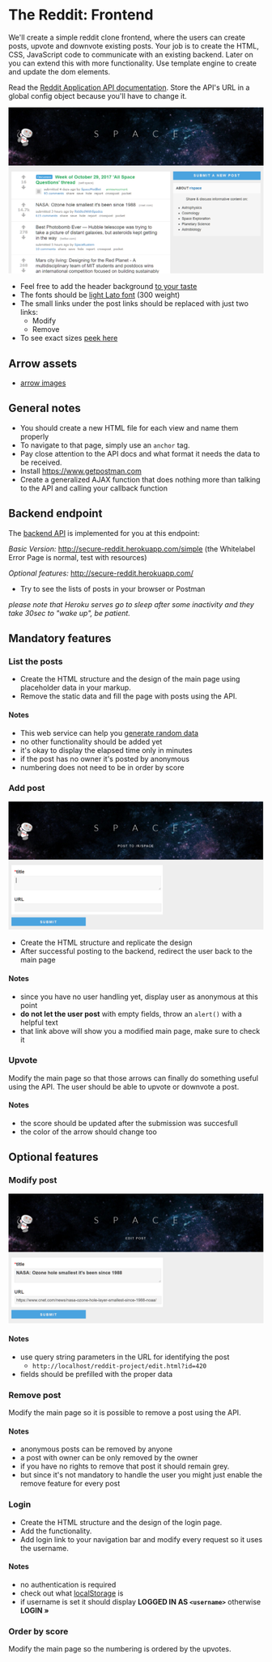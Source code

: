 # The Reddit: Frontend

We'll create a simple reddit clone frontend, where the users can create posts,
upvote and downvote existing posts. Your job is to create the HTML, CSS,
JavaScript code to communicate with an existing backend. Later on you can extend
this with more functionality. Use template engine to create and update the dom
elements.

Read the [Reddit Application API documentation](../apispec.md). Store the API's
URL in a global config object because you'll have to change it.

![the final version](assets/views/reddit-front.PNG)

- Feel free to add the header background
  [to your taste](https://www.google.hu/search?tbm=isch&q=space+background)
- The fonts should be
  [light Lato font](https://fonts.google.com/specimen/Lato?selection.family=Lato:300)
  (300 weight)
- The small links under the post links should be replaced with just two links:
  - Modify
  - Remove
- To see exact sizes [peek here](https://www.reddit.com/r/space/)

## Arrow assets

- [arrow images](assets/arrows)

## General notes

- You should create a new HTML file for each view and name them properly
- To navigate to that page, simply use an `anchor` tag.
- Pay close attention to the API docs and what format it needs the data to be
  received.
- Install <https://www.getpostman.com>
- Create a generalized AJAX function that does nothing more than talking to the
  API and calling your callback function

## Backend endpoint

The [backend API](../apispec.md) is implemented for you at this endpoint:

*Basic Version:* <http://secure-reddit.herokuapp.com/simple> (the Whitelabel
Error Page is normal, test with resources)

*Optional features:* <http://secure-reddit.herokuapp.com/>

- Try to see the lists of posts in your browser or Postman

*please note that Heroku serves go to sleep after some inactivity and they take
30sec to "wake up", be patient.*

## Mandatory features

### List the posts

- Create the HTML structure and the design of the main page using placeholder
  data in your markup.
- Remove the static data and fill the page with posts using the API.

#### Notes

- This web service can help you [generate random data](http://mockaroo.com/)
- no other functionality should be added yet
- it's okay to display the elapsed time only in minutes
- if the post has no owner it's posted by anonymous
- numbering does not need to be in order by score

### Add post

![add post](assets/views/reddit-front-submit.PNG)

- Create the HTML structure and replicate the design
- After successful posting to the backend, redirect the user back to the main
  page

#### Notes

- since you have no user handling yet, display user as anonymous at this point
- **do not let the user post** with empty fields, throw an `alert()` with a
  helpful text
- that link above will show you a modified main page, make sure to check it

### Upvote

Modify the main page so that those arrows can finally do something useful using
the API. The user should be able to upvote or downvote a post.

#### Notes

- the score should be updated after the submission was succesfull
- the color of the arrow should change too

## Optional features

### Modify post

![the modify post page](assets/views/reddit-front-edit.PNG)

#### Notes

- use query string parameters in the URL for identifying the post
  - `http://localhost/reddit-project/edit.html?id=420`
- fields should be prefilled with the proper data

### Remove post

Modify the main page so it is possible to remove a post using the API.

#### Notes

- anonymous posts can be removed by anyone
- a post with owner can be only removed by the owner
- if you have no rights to remove that post it should remain grey.
- but since it's not mandatory to handle the user you might just enable the
  remove feature for every post

### Login

- Create the HTML structure and the design of the login page.
- Add the functionality.
- Add login link to your navigation bar and modify every request so it uses the
  username.

#### Notes

- no authentication is required
- check out what
  [localStorage](https://developer.mozilla.org/en/docs/Web/API/Window/localStorage)
  is
- if username is set it should display **LOGGED IN AS `<username>`** otherwise
  **LOGIN »**

### Order by score

Modify the main page so the numbering is ordered by the upvotes.
